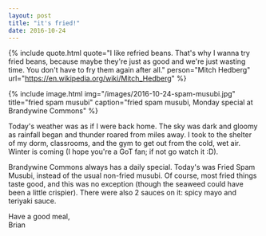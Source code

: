 ```yaml
---
layout: post
title: "it's fried!"
date: 2016-10-24
---
```


{% include quote.html
    quote="I like refried beans. That's why I wanna try fried beans, because maybe they're just as good and we're just wasting time. You don't have to fry them again after all."
    person="Mitch Hedberg"
    url="https://en.wikipedia.org/wiki/Mitch_Hedberg" %}

{% include image.html
    img="/images/2016-10-24-spam-musubi.jpg"
    title="fried spam musubi"
    caption="fried spam musubi, Monday special at Brandywine Commons" %}

Today's weather was as if I were back home. The sky was dark and gloomy as rainfall began and thunder roared from miles away. I took to the shelter of my dorm, classrooms, and the gym to get out from the cold, wet air. Winter is coming (I hope you're a GoT fan; if not go watch it :D).

Brandywine Commons always has a daily special. Today's was Fried Spam Musubi, instead of the usual non-fried musubi. Of course, most fried things taste good, and this was no exception (though the seaweed could have been a little crispier). There were also 2 sauces on it: spicy mayo and teriyaki sauce.

Have a good meal,<br>
Brian

